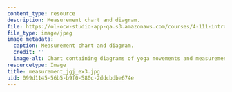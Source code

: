 ```yaml
---
content_type: resource
description: Measurement chart and diagram.
file: https://ol-ocw-studio-app-qa.s3.amazonaws.com/courses/4-111-introduction-to-architecture-environmental-design-spring-2014/099d114556b5b9f0580c2ddcbdbe674e_measurement_jgj_ex3.jpg
file_type: image/jpeg
image_metadata:
  caption: Measurement chart and diagram.
  credit: ''
  image-alt: Chart containing diagrams of yoga movements and measurements.
resourcetype: Image
title: measurement_jgj_ex3.jpg
uid: 099d1145-56b5-b9f0-580c-2ddcbdbe674e
---
```

